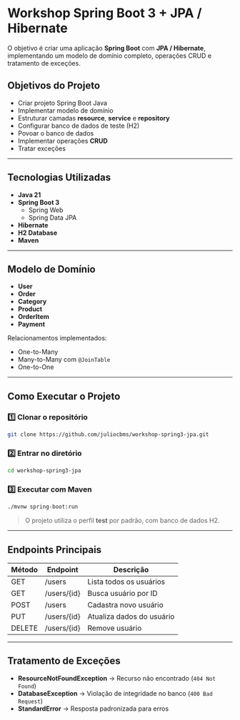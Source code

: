 # Workshop Spring Boot 3 + JPA / Hibernate

O objetivo é criar uma aplicação **Spring Boot** com **JPA / Hibernate**, implementando um modelo de domínio completo, operações CRUD e tratamento de exceções.

## Objetivos do Projeto

- Criar projeto Spring Boot Java
- Implementar modelo de domínio
- Estruturar camadas **resource**, **service** e **repository**
- Configurar banco de dados de teste (H2)
- Povoar o banco de dados
- Implementar operações **CRUD**
- Tratar exceções

---

## Tecnologias Utilizadas

- **Java 21**
- **Spring Boot 3**
  - Spring Web
  - Spring Data JPA
- **Hibernate**
- **H2 Database** 
- **Maven**

---


## Modelo de Domínio

- **User**
- **Order**
- **Category**
- **Product**
- **OrderItem**
- **Payment**

Relacionamentos implementados:
- One-to-Many
- Many-to-Many com `@JoinTable`
- One-to-One

---

## Como Executar o Projeto

### 1️⃣ Clonar o repositório
```bash
git clone https://github.com/juliocbms/workshop-spring3-jpa.git
```

### 2️⃣ Entrar no diretório
```bash
cd workshop-spring3-jpa
```

### 3️⃣ Executar com Maven
```bash
./mvnw spring-boot:run
```

> O projeto utiliza o perfil **test** por padrão, com banco de dados H2.

---

## Endpoints Principais

| Método | Endpoint       | Descrição                  |
|--------|---------------|----------------------------|
| GET    | /users        | Lista todos os usuários     |
| GET    | /users/{id}   | Busca usuário por ID        |
| POST   | /users        | Cadastra novo usuário       |
| PUT    | /users/{id}   | Atualiza dados do usuário   |
| DELETE | /users/{id}   | Remove usuário              |

---

## Tratamento de Exceções

- **ResourceNotFoundException** → Recurso não encontrado (`404 Not Found`)
- **DatabaseException** → Violação de integridade no banco (`400 Bad Request`)
- **StandardError** → Resposta padronizada para erros
